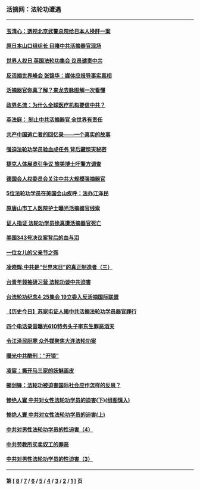 ### 活摘网：法轮功遭遇
---
#### [玉清心：透视北京武警总院给日本人换肝一案](../../pages/nf5881/n13771978.md?07140430) 
#### [原日本山口组组长 目睹中共活摘器官现场](../../pages/nf5881/n13767360.md?07140430) 
#### [世界人权日 英国法轮功集会 议员谴责中共](../../pages/nf5881/n13431763.md?07140430) 
#### [反活摘世界峰会 张锦华：媒体应报导事实真相](../../pages/nf5881/n13278502.md?07140430) 
#### [活摘器官你真了解？来龙去脉图解一次看懂](../../pages/nf5881/n13013820.md?07140430) 
#### [政界名流：为什么全球医疗机构要信中共？](../../pages/nf5881/n11945479.md?07140430) 
#### [英法庭： 制止中共活摘器官 全世界有责任](../../pages/nf5881/n11330691.md?07140430) 
#### [共产中国逃亡者的回忆录——一个真实的故事](../../pages/nf5881/n10918649.md?07140430) 
#### [强迫法轮功学员验血成任务 背后藏惊天秘密](../../pages/nf5881/n4252384.md?07140430) 
#### [捷克人体展览引争议 旅美博士吁警方调查](../../pages/nf5881/n9429187.md?07140430) 
#### [德国会人权委员会关注中共大规模强摘器官](../../pages/nf5881/n8418950.md?07140430) 
#### [5位法轮功学员在美国会山疾呼：法办江泽民](../../pages/nf5881/n8101519.md?07140430) 
#### [原唐山市工人医院护士曝光活摘器官线索](../../pages/nf5881/n8076384.md?07140430) 
#### [证人指证 法轮功学员徐真遭活摘器官死亡](../../pages/nf5881/n8042467.md?07140430) 
#### [美国343号决议案背后的血与泪](../../pages/nf5881/n8020684.md?07140430) 
#### [一位女儿的父亲节之殇](../../pages/nf5881/n8014122.md?07140430) 
#### [凌晓辉:中共是“世界末日”的真正制造者（三）](../../pages/nf5881/n4210333.md?07140430) 
#### [台青年领袖研习营 法轮功谈中共迫害](../../pages/nf5881/n4141857.md?07140430) 
#### [台法轮功纪念4‧25集会 19立委入反活摘国际联盟](../../pages/nf5881/n4141821.md?07140430) 
#### [【历史今日】苏家屯证人揭中共活摘法轮功学员器官罪行](../../pages/nf5881/n4135912.md?07140430) 
#### [四个电话录音曝光610特务头子李东生罪恶滔天](../../pages/nf5881/n4040060.md?07140430) 
#### [令江泽民胆寒 众外媒聚焦大连法轮功案](../../pages/nf5881/n3932671.md?07140430) 
#### [曝光中共酷刑：“开锁”](../../pages/nf5881/n3889373.md?07140430) 
#### [凌宸：撕开马三家的妖魅画皮](../../pages/nf5881/n3849369.md?07140430) 
#### [郦剑锋：法轮功被迫害国际社会应作怎样的反思？](../../pages/nf5881/n3824560.md?07140430) 
#### [惨绝人寰 中共对女性法轮功学员的迫害(下)(组图慎入)](../../pages/nf5881/n3816285.md?07140430) 
#### [惨绝人寰 中共对女性法轮功学员的迫害(上)](../../pages/nf5881/n3815374.md?07140430) 
#### [中共对男性法轮功学员的性迫害（4）](../../pages/nf5881/n3769144.md?07140430) 
#### [中共劳教所买卖奴工的罪恶](../../pages/nf5881/n3769378.md?07140430) 
#### [中共对男性法轮功学员的性迫害（3）](../../pages/nf5881/n3768231.md?07140430) 

---
#### 第 [ [8](./8.md?07140430) / [7](./7.md?07140430) / [6](./6.md?07140430) / [5](./5.md?07140430) / [4](./4.md?07140430) / [3](./3.md?07140430) / [2](./2.md?07140430) / [1](./1.md?07140430) ] 页
